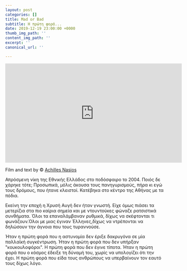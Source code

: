 ```yaml
---
layout: post
categories: []
title: Mad or Bad
subtitle: Η πρώτη φορά...
date: 2019-12-19 23:00:00 +0000
thumb_img_path: ''
content_img_path: ''
excerpt: ''
canonical_url: ''

---
```

<iframe width="560" height="315" src="https://www.youtube.com/embed/HDSKaYv5-XQ" frameborder="0" allow="accelerometer; autoplay; encrypted-media; gyroscope; picture-in-picture" allowfullscreen></iframe>

Film and text by © <a href="https://www.facebook.com/achilles.nasios" target="blank">Achilles Nasios</a>

Απρόσμενη νίκη της Εθνικής Ελλάδος στο ποδόσφαιρο το 2004. Ποιός δε χάρηκε τότε; Προσωπικά, μόλις άκουσα τους πανηγυρισμούς, πήρα κι εγώ τους δρόμους, που ήτανε κλειστοί. Κατέβηκα στο κέντρο της Αθήνας με τα πόδια.

Εκείνη την εποχή η Χρυσή Αυγή δεν ήταν γνωστή. Είχε όμως πιάσει τα μετερίζια στα πιο καίρια σημεία και με ντουντούκες φώναζε ρατσιστικά συνθήματα. Όλοι τα επαναλάμβαναν ρυθμικά, δίχως να σκέφτονται τι φωνάζουν.Όλοι με μιας έγιναν Έλληνες,δίχως να ντρέπονται να δηλώσουν την άγνοια που τους τυραννούσε.

Ήταν η πρώτη φορά που η αστυνομία δεν έριξε δακρυγόνα σε μία παλλαϊκή συγκέντρωση. Ήταν η πρώτη φορά που δεν υπήρξαν "κουκουλοφόροι". Η πρώτη φορά που δεν έγινε τίποτα. Ήταν η πρώτη φορά που ο κόσμος έδειξε τη δύναμή του, χωρίς να υπολογίζει ότι την έχει. Η πρώτη φορά που είδα τους ανθρώπους να υπερβαίνουν τον εαυτό τους δίχως λόγο. 